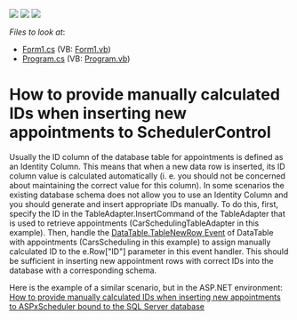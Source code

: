 <!-- default badges list -->
![](https://img.shields.io/endpoint?url=https://codecentral.devexpress.com/api/v1/VersionRange/128635855/10.1.12%2B)
[![](https://img.shields.io/badge/Open_in_DevExpress_Support_Center-FF7200?style=flat-square&logo=DevExpress&logoColor=white)](https://supportcenter.devexpress.com/ticket/details/E3361)
[![](https://img.shields.io/badge/📖_How_to_use_DevExpress_Examples-e9f6fc?style=flat-square)](https://docs.devexpress.com/GeneralInformation/403183)
<!-- default badges end -->
<!-- default file list -->
*Files to look at*:

* [Form1.cs](./CS/Form1.cs) (VB: [Form1.vb](./VB/Form1.vb))
* [Program.cs](./CS/Program.cs) (VB: [Program.vb](./VB/Program.vb))
<!-- default file list end -->
# How to provide manually calculated IDs when inserting new appointments to SchedulerControl


<p>Usually the ID column of the database table for appointments is defined as an Identity Column. This means that when a new data row is inserted, its ID column value is calculated automatically (i. e. you should not be concerned about maintaining the correct value for this column). In some scenarios the existing database schema does not allow you to use an Identity Column and you should generate and insert appropriate IDs manually. To do this, first, specify the ID in the TableAdapter.InsertCommand of the TableAdapter that is used to retrieve appointments (CarSchedulingTableAdapter in this example). Then, handle the <a href="http://msdn.microsoft.com/en-us/library/system.data.datatable.tablenewrow.aspx"><u>DataTable.TableNewRow Event</u></a> of DataTable with appointments (CarsScheduling in this example) to assign manually calculated ID to the e.Row["ID"] parameter in this event handler. This should be sufficient in inserting new appointment rows with correct IDs into the database with a corresponding schema.</p><p>Here is the example of a similar scenario, but in the ASP.NET environment:<br />
<a href="https://www.devexpress.com/Support/Center/p/E2657">How to provide manually calculated IDs when inserting new appointments to ASPxScheduler bound to the SQL Server database</a></p>

<br/>


